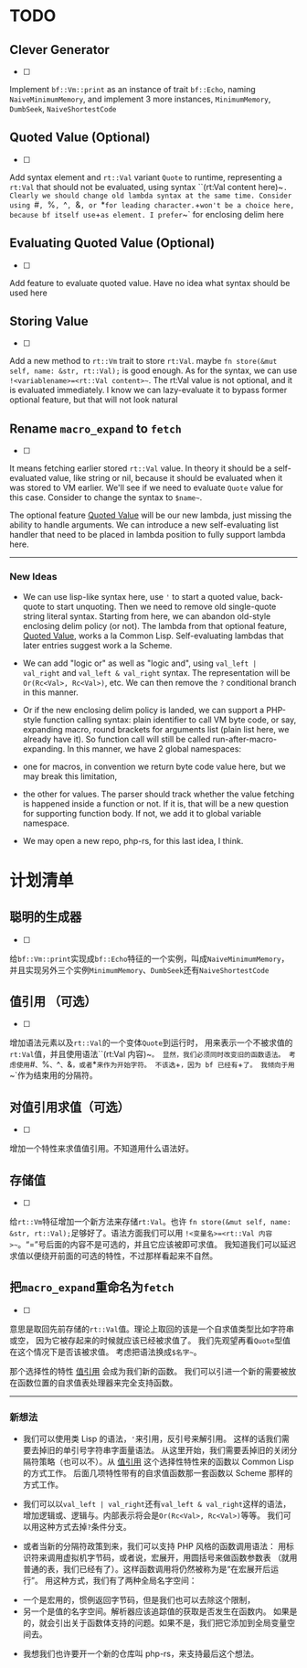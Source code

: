 # TODO

Clever Generator
--
- [ ]
Implement `bf::Vm::print` as an instance of trait `bf::Echo`,
naming `NaiveMinimumMemory`, and implement 3 more instances,
`MinimumMemory`, `DumbSeek`, `NaiveShortestCode`

Quoted Value (Optional)
--
- [ ]
Add syntax element and `rt::Val` variant `Quote` to runtime,
representing a `rt:Val` that should not be evaluated,
using syntax ``(rt:Val content here)~`.
Clearly we should change old lambda syntax at the same time.
Consider using `#`, `%`, `^`, `&`, or `*` for leading character.
`+` won't be a choice here, because bf itself use `+` as element.
I prefer `~` for enclosing delim here

Evaluating Quoted Value (Optional)
--
- [ ]
Add feature to evaluate quoted value.
Have no idea what syntax should be used here

Storing Value
--
- [ ]
Add a new method to `rt::Vm` trait to store `rt:Val`.
maybe `fn store(&mut self, name: &str, rt::Val);` is good enough.
As for the syntax, we can use `!<variablename>=<rt::Val content>~`.
The rt:Val value is not optional, and it is evaluated immediately.
I know we can lazy-evaluate it to bypass former optional feature,
but that will not look natural

Rename `macro_expand` to `fetch`
--
- [ ]
It means fetching earlier stored `rt::Val` value.
In theory it should be a self-evaluated value, like string or nil,
because it should be evaluated when it was stored to VM earlier.
We'll see if we need to evaluate `Quote` value for this case.
Consider to change the syntax to `$name~`.


The optional feature [Quoted Value](#user-content-quoted-value-optional)
will be our new lambda, just missing the ability to handle arguments.
We can introduce a new self-evaluating list handler that need to be placed in
lambda position to fully support lambda here.


----------------------
### New Ideas

- We can use lisp-like syntax here, use `'` to start a quoted value,
back-quote to start unquoting.
Then we need to remove old single-quote string literal syntax.
Starting from here, we can abandon old-style enclosing delim policy (or not).
The lambda from that optional feature,
[Quoted Value](#user-content-quoted-value-optional), works a la Common Lisp.
Self-evaluating lambdas that later entries suggest work a la Scheme.


- We can add "logic or" as well as "logic and",
using `val_left | val_right` and `val_left & val_right` syntax.
The representation will be `Or(Rc<Val>, Rc<Val>)`, etc.
We can then remove the `?` conditional branch in this manner.

- Or if the new enclosing delim policy is landed, we can support a PHP-style
function calling syntax: plain identifier to call VM byte code, or say,
expanding macro, round brackets for arguments list (plain list here, we already
have it). So function call will still be called run-after-macro-expanding.
In this manner, we have 2 global namespaces:
 * one for macros, in convention we return byte code value here, but we may
 break this limitation,

 * the other for values. The parser should track whether the value fetching
 is happened inside a function or not. If it is, that will be a new question
 for supporting function body. If not, we add it to global variable namespace.
- We may open a new repo, php-rs, for this last idea, I think.



# 计划清单

聪明的生成器
--
- [ ]
给`bf::Vm::print`实现成`bf::Echo`特征的一个实例，叫成`NaiveMinimumMemory`，
并且实现另外三个实例`MinimumMemory`、`DumbSeek`还有`NaiveShortestCode`

值引用 （可选）
--
- [ ]
增加语法元素以及`rt::Val`的一个变体`Quote`到运行时，
用来表示一个不被求值的`rt:Val`值，并且使用语法``(rt:Val 内容)~`。
显然，我们必须同时改变旧的函数语法。
考虑使用`#`、`%`、`^`、`&`，或者`*`来作为开始字符。
不该选`+`，因为 bf 已经有`+`了。
我倾向于用`~`作为结束用的分隔符。

对值引用求值（可选）
--
- [ ]
增加一个特性来求值值引用。不知道用什么语法好。

存储值
--
- [ ]
给`rt::Vm`特征增加一个新方法来存储`rt:Val`。也许
`fn store(&mut self, name: &str, rt::Val);`足够好了。语法方面我们可以用
`!<变量名>=<rt::Val 内容>~`。“=”号后面的内容不是可选的，并且它应该被即可求值。
我知道我们可以延迟求值以便绕开前面的可选的特性，不过那样看起来不自然。

把`macro_expand`重命名为`fetch`
--
- [ ]
意思是取回先前存储的`rt::Val`值。理论上取回的该是一个自求值类型比如字符串或空，
因为它被存起来的时候就应该已经被求值了。
我们先观望再看`Quote`型值在这个情况下是否该被求值。
考虑把语法换成`$名字~`。

那个选择性的特性
[值引用](#%E5%80%BC%E5%BC%95%E7%94%A8-%E5%8F%AF%E9%80%89)
会成为我们新的函数。
我们可以引进一个新的需要被放在函数位置的自求值表处理器来完全支持函数。


----------------------
### 新想法

- 我们可以使用类 Lisp 的语法，`'`来引用，反引号来解引用。
这样的话我们需要去掉旧的单引号字符串字面量语法。
从这里开始，我们需要丢掉旧的关闭分隔符策略（也可以不）。从
[值引用](#%E5%80%BC%E5%BC%95%E7%94%A8-%E5%8F%AF%E9%80%89)
这个选择性特性来的函数以 Common Lisp 的方式工作。
后面几项特性带有的自求值函数那一套函数以 Scheme 那样的方式工作。


- 我们可以以`val_left | val_right`还有`val_left & val_right`这样的语法，
增加逻辑或、逻辑与。内部表示将会是`Or(Rc<Val>, Rc<Val>)`等等。
我们可以用这种方式去掉`?`条件分支。

- 或者当新的分隔符政策到来，我们可以支持 PHP 风格的函数调用语法：
用标识符来调用虚拟机字节码，或者说，宏展开，用圆括号来做函数参数表
（就用普通的表，我们已经有了）。这样函数调用将仍然被称为是“在宏展开后运行”。
用这种方式，我们有了两种全局名字空间：
 * 一个是宏用的，惯例返回字节码，但是我们也可以去除这个限制，
 * 另一个是值的名字空间。解析器应该追踪值的获取是否发生在函数内。
 如果是的，就会引出关于函数体支持的问题。如果不是，我们把它添加到全局变量空间去。
- 我想我们也许要开一个新的仓库叫 php-rs，来支持最后这个想法。
